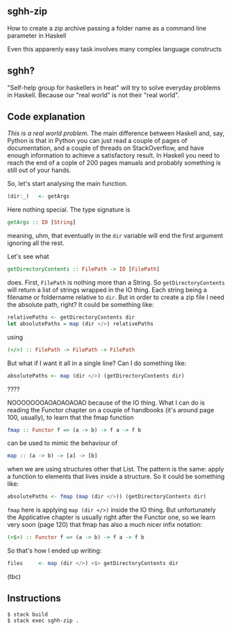 ## sghh-zip
How to create a zip archive passing a folder name as a command line parameter in Haskell

Even this apparenly easy task involves many complex language constructs

## sghh?
"Self-help group for haskellers in heat" will try to solve everyday problems in Haskell.
Because our "real world" is not their "real world".

## Code explanation
*This is a real world problem.* The main difference between Haskell and, say, Python is that in Python you can just read a couple of pages of documentation, and a couple of threads on StackOverflow, and have enough information to achieve a satisfactory result. In Haskell you need to reach the end of a cople of 200 pages manuals and probably something is still out of your hands.

So, let's start analysing the main function.
```haskell
(dir:_)   <- getArgs
```
Here nothing special. The type signature is
```haskell
getArgs :: IO [String]
```
meaning, uhm, that eventually in the ```dir``` variable will end the first argument ignoring all the rest.

Let's see what
```haskell
getDirectoryContents :: FilePath -> IO [FilePath]
```
does. First, ```FilePath``` is nothing more than a String. So ```getDirectoryContents``` will return a list of strings wrapped in the IO thing. Each string being a filename or foldername relative to ```dir```. But in order to create a zip file I need the absolute path, right? It could be something like:
```haskell
relativePaths <- getDirectoryContents dir
let absolutePaths = map (dir </>) relativePaths
```
using
```haskell
(</>) :: FilePath -> FilePath -> FilePath
```
But what if I want it all in a single line? Can I do something like:
```haskell
absolutePaths <- map (dir </>) (getDirectoryContents dir)
```
????

NOOOOOOOAOAOAOAOAO because of the IO thing.
What I can do is reading the Functor chapter on a couple of handbooks (it's around page 100, usually), to learn that the fmap function
```haskell
fmap :: Functor f => (a -> b) -> f a -> f b
```
can be used to mimic the behaviour of
```haskell
map :: (a -> b) -> [a] -> [b]
```
when we are using structures other that List. The pattern is the same: apply a function to elements that lives inside a structure. So it could be something like:
```haskell
absolutePaths <- fmap (map (dir </>)) (getDirectoryContents dir)
```
```fmap``` here is applying ```map (dir </>)``` inside the IO thing. But unfortunately the Applicative chapter is usually right after the Functor one, so we learn very soon (page 120) that fmap has also a much nicer infix notation:
```haskell
(<$>) :: Functor f => (a -> b) -> f a -> f b
```

So that's how I ended up writing:
```haskell
files     <- map (dir </>) <$> getDirectoryContents dir
```
(tbc)

## Instructions
```
$ stack build
$ stack exec sghh-zip .
```
